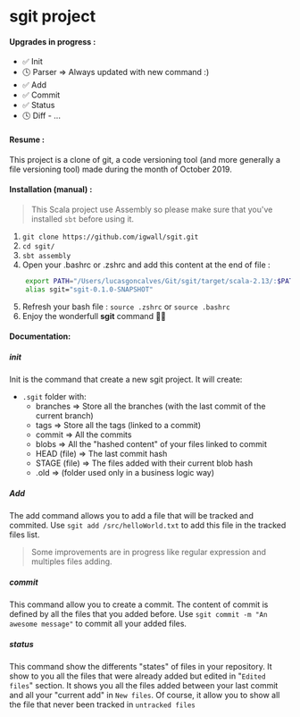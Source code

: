 # sgit project

#### Upgrades in progress : 
- ✅ Init
- 🕓 Parser => Always updated with new command :) 
- ✅ Add
- ✅ Commit
- ✅ Status
- 🕓 Diff
- ...



#### Resume :
This project is a clone of git, a code versioning tool (and more generally a file versioning tool) made during the month of October 2019. 

#### Installation (manual) :
> This Scala project use Assembly so please make sure that you've installed `sbt` before using it.


1. `git clone https://github.com/igwall/sgit.git`
2. `cd sgit/`
3. `sbt assembly`
4. Open your .bashrc or .zshrc and add this content at the end of file : 
```bash
    export PATH="/Users/lucasgoncalves/Git/sgit/target/scala-2.13/:$PATH"
    alias sgit="sgit-0.1.0-SNAPSHOT"
```
5. Refresh your bash file : `source .zshrc` or `source .bashrc`
6. Enjoy the wonderfull **sgit** command 💪🏻



#### Documentation: 

##### init
Init is the command that create a new sgit project. It will create:
- `.sgit` folder with:
    - branches => Store all the branches (with the last commit of the current branch)
    - tags => Store all the tags (linked to a commit)
    - commit => All the commits
    - blobs => All the "hashed content" of your files linked to commit
    - HEAD (file) => The last commit hash
    - STAGE (file) => The files added with their current blob hash
    - .old => (folder used only in a business logic way)

##### Add
The add command allows you to add a file that will be tracked and commited. 
Use `sgit add /src/helloWorld.txt` to add this file in the tracked files list. 
> Some improvements are in progress like regular expression and multiples files adding. 

##### commit
This command allow you to create a commit. The content of commit is defined by all the files that you added before. 
Use `sgit commit -m "An awesome message"` to commit all your added files. 

##### status
This command show the differents "states" of files in your repository. It show to you all the files that were already added but edited in "`Edited files`" section. It shows you all the files added between your last commit and all your "current add" in `New files`. Of course, it allow you to show all the file that never been tracked in `untracked files`

